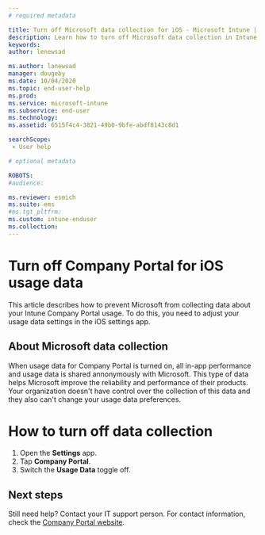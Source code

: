 ```yaml
---
# required metadata

title: Turn off Microsoft data collection for iOS - Microsoft Intune | Microsoft Docs
description: Learn how to turn off Microsoft data collection in Intune Company Portal for iOS.
keywords:
author: lenewsad

ms.author: lanewsad
manager: dougeby
ms.date: 10/04/2020
ms.topic: end-user-help
ms.prod:
ms.service: microsoft-intune
ms.subservice: end-user
ms.technology:
ms.assetid: 6515f4c4-3821-49b0-9bfe-abdf8143c8d1

searchScope:
 - User help

# optional metadata

ROBOTS:  
#audience:

ms.reviewer: esmich
ms.suite: ems
#ms.tgt_pltfrm:
ms.custom: intune-enduser
ms.collection: 
---
```


# Turn off Company Portal for iOS usage data       

This article describes how to prevent Microsoft from collecting data about your Intune Company Portal usage. To do this, you need to adjust your usage data settings in the iOS settings app. 

## About Microsoft data collection   

When usage data for Company Portal is turned on, all in-app performance and usage data is shared annonymously with Microsoft. This type of data helps Microsoft improve the reliability and performance of their products. Your organization doesn't have control over the collection of this data and they also can't change your usage data preferences. 

# How to turn off data collection    

1. Open the **Settings** app.  
2. Tap **Company Portal**.  
3. Switch the **Usage Data** toggle off.  


## Next steps  

Still need help? Contact your IT support person. For contact information, check the [Company Portal website](https://go.microsoft.com/fwlink/?linkid=2010980).

